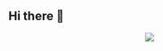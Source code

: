 ## Hi there 👋

<div align="center"> <img src="https://github-readme-stats.vercel.app/api?username=yingchujun&show_icons=true&theme=tokyonight" /> </div>
<!--
**yingchujun/yingchujun** is a ✨ _special_ ✨ repository because its `README.md` (this file) appears on your GitHub profile.

Here are some ideas to get you started:

- 🔭 I’m currently working on ...
- 🌱 I’m currently learning ...
- 👯 I’m looking to collaborate on ...
- 🤔 I’m looking for help with ...
- 💬 Ask me about ...
- 📫 How to reach me: ...
- 😄 Pronouns: ...
- ⚡ Fun fact: ...
-->
